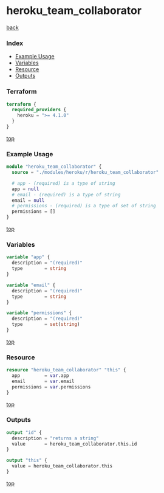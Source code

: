 # heroku_team_collaborator

[back](../heroku.md)

### Index

- [Example Usage](#example-usage)
- [Variables](#variables)
- [Resource](#resource)
- [Outputs](#outputs)

### Terraform

```terraform
terraform {
  required_providers {
    heroku = ">= 4.1.0"
  }
}
```

[top](#index)

### Example Usage

```terraform
module "heroku_team_collaborator" {
  source = "./modules/heroku/r/heroku_team_collaborator"

  # app - (required) is a type of string
  app = null
  # email - (required) is a type of string
  email = null
  # permissions - (required) is a type of set of string
  permissions = []
}
```

[top](#index)

### Variables

```terraform
variable "app" {
  description = "(required)"
  type        = string
}

variable "email" {
  description = "(required)"
  type        = string
}

variable "permissions" {
  description = "(required)"
  type        = set(string)
}
```

[top](#index)

### Resource

```terraform
resource "heroku_team_collaborator" "this" {
  app         = var.app
  email       = var.email
  permissions = var.permissions
}
```

[top](#index)

### Outputs

```terraform
output "id" {
  description = "returns a string"
  value       = heroku_team_collaborator.this.id
}

output "this" {
  value = heroku_team_collaborator.this
}
```

[top](#index)